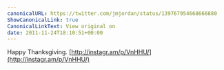 ```yaml
---
canonicalURL: https://twitter.com/jmjordan/status/139767954668666880
ShowCanonicalLink: true
CanonicalLinkText: View original on
date: 2011-11-24T18:10:51+00:00
---
```

Happy Thanksgiving. [http://instagr.am/p/VnHHU/](http://instagr.am/p/VnHHU/)